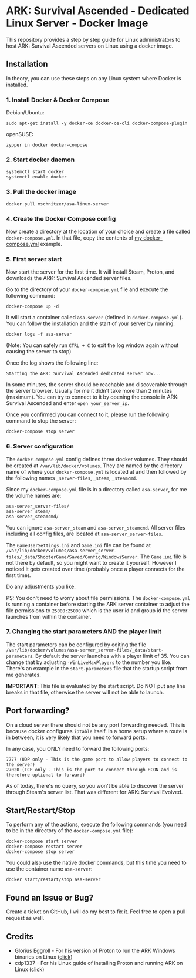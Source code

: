 # ARK: Survival Ascended - Dedicated Linux Server - Docker Image

This repository provides a step by step guide for Linux administrators to host ARK: Survival Ascended servers on Linux using a docker image.

## Installation

In theory, you can use these steps on any Linux system where Docker is installed.

### 1. Install Docker & Docker Compose

Debian/Ubuntu:

```
sudo apt-get install -y docker-ce docker-ce-cli docker-compose-plugin
```

openSUSE:
```
zypper in docker docker-compose
```

### 2. Start docker daemon

```
systemctl start docker
systemctl enable docker
```

### 3. Pull the docker image

```
docker pull mschnitzer/asa-linux-server
```

### 4. Create the Docker Compose config

Now create a directory at the location of your choice and create a file called `docker-compose.yml`. In that file, copy the contents of [my docker-compose.yml](invalid) example.

### 5. First server start

Now start the server for the first time. It will install Steam, Proton, and downloads the ARK: Survival Ascended server files.

Go to the directory of your `docker-compose.yml` file and execute the following command:

```
docker-compose up -d
```

It will start a container called `asa-server` (defined in `docker-compose.yml`). You can follow the installation and the start of your server by running:

```
docker logs -f asa-server
```

(Note: You can safely run `CTRL + C` to exit the log window again without causing the server to stop)

Once the log shows the following line:

```
Starting the ARK: Survival Ascended dedicated server now...
```

In some minutes, the server should be reachable and discoverable through the server browser. Usually for me it didn't take more than 2 minutes (maximum). You can try to connect to it by opening the console in ARK: Survival Ascended and enter `open your_server_ip`.

Once you confirmed you can connect to it, please run the following command to stop the server:

```
docker-compose stop server
```

### 6. Server configuration

The `docker-compose.yml` config defines three docker volumes. They should be created at `/var/lib/docker/volumes`. They are named by the directory name of where your `docker-compose.yml` is located at and then followed by the following names `_server-files`, `_steam`, `_steamcmd`.

Since my `docker-compose.yml` file is in a directory called `asa-server`, for me the volume names are:

```
asa-server_server-files/
asa-server_steam/
asa-server_steamcmd/
```

You can ignore `asa-server_steam` and `asa-server_steamcmd`. All server files including all config files, are located at `asa-server_server-files`.

The `GameUserSettings.ini` and `Game.ini` file can be found at `/var/lib/docker/volumes/asa-server_server-files/_data/ShooterGame/Saved/Config/WindowsServer`. The `Game.ini` file is not there by default, so you might want to create it yourself. However I noticed it gets created over time (probably once a player connects for the first time).

Do any adjustments you like.

PS: You don't need to worry about file permissions. The `docker-compose.yml` is running a container before starting the ARK server container to adjust the file permissions to `25000:25000` which is the user id and group id the server launches from within the container.

### 7. Changing the start parameters AND the player limit

The start parameters can be configured by editing the file `/var/lib/docker/volumes/asa-server_server-files/_data/start-parameters`. By default the server launches with a player limit of 35. You can change that by adjusting `-WinLiveMaxPlayers` to the number you like. There's an example in the `start-parameters` file that the startup script from me generates.

**IMPORTANT**: This file is evaluated by the start script. Do NOT put any line breaks in that file, otherwise the server will not be able to launch.

## Port forwarding?

On a cloud server there should not be any port forwarding needed. This is because docker configures `iptable` itself. In a home setup where a route is in between, it is very likely that you need to forward ports.

In any case, you ONLY need to forward the following ports:

```
7777 (UDP only - This is the game port to allow players to connect to the server)
27020 (TCP only - This is the port to connect through RCON and is therefore optional to forward)
```

As of today, there's no query, so you won't be able to discover the server through Steam's server list. That was different for ARK: Survival Evolved.

## Start/Restart/Stop

To perform any of the actions, execute the following commands (you need to be in the directory of the `docker-compose.yml` file):

```
docker-compose start server
docker-compose restart server
docker-compose stop server
```

You could also use the native docker commands, but this time you need to use the container name `asa-server`:
```
docker start/restart/stop asa-server
```

## Found an Issue or Bug?

Create a ticket on GitHub, I will do my best to fix it. Feel free to open a pull request as well.

## Credits

* Glorius Eggroll - For his version of Proton to run the ARK Windows binaries on Linux ([click](https://github.com/GloriousEggroll/proton-ge-custom))
* cdp1337 - For his Linux guide of installing Proton and running ARK on Linux ([click](https://github.com/cdp1337/ARKSurvivalAscended-Linux))

